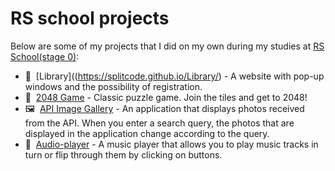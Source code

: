 # RS school projects

Below are some of my projects that I did on my own during my studies at [RS School(stage 0)](https://rs.school/):

-  📖 &nbsp;[Library]((https://splitcode.github.io/Library/) - A website with pop-up windows and the possibility of registration.
-  🎲 &nbsp;[2048 Game](https://splitcode.github.io/2048_Game/) - Сlassic puzzle game. Join the tiles and get to 2048!
-  🖼 &nbsp;[API Image Gallery](https://splitcode.github.io/API_Image_Gallery/) - An application that displays photos received from the API. When you enter a search query, the photos that are displayed in the application change according to the query.
-  🎼 &nbsp;[Audio-player](https://splitcode.github.io/Audio_player/) - A music player that allows you to play music tracks in turn or flip through them by clicking on buttons.
